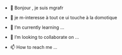 - 👋 Bonjour , je suis mgrafr 

- 👀 je m-interesse à tout ce ui touche à la domotique
- 🌱 I’m currently learning ...
- 💞️ I’m looking to collaborate on ...
- 📫 How to reach me ...

<!---
mgrafr/mgrafr is a ✨ special ✨ repository because its `README.md` (this file) appears on your GitHub profile.
You can click the Preview link to take a look at your changes.
--->
